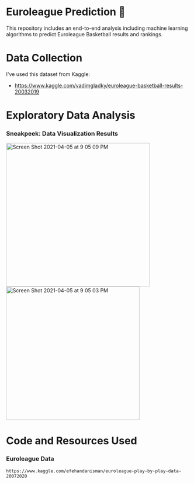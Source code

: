 # Euroleague Prediction 🏀

This repository includes an end-to-end analysis including machine learning algorithms to predict Euroleague Basketball results and rankings.

# Data Collection

I've used this dataset from Kaggle: 
- https://www.kaggle.com/vadimgladky/euroleague-basketball-results-20032019

# Exploratory Data Analysis

### Sneakpeek: Data Visualization Results
<img width="393" alt="Screen Shot 2021-04-05 at 9 05 09 PM" src="https://user-images.githubusercontent.com/66208179/113612074-0760b980-9658-11eb-9c2c-3eb0d0028da9.png">


<img width="365" alt="Screen Shot 2021-04-05 at 9 05 03 PM" src="https://user-images.githubusercontent.com/66208179/113612203-2e1ef000-9658-11eb-89da-3f82f14376e4.png">

# Code and Resources Used

### Euroleague Data
```
https://www.kaggle.com/efehandanisman/euroleague-play-by-play-data-20072020
```
